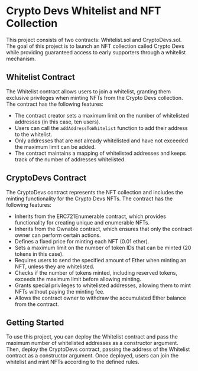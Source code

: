# Crypto Devs Whitelist and NFT Collection

This project consists of two contracts: Whitelist.sol and CryptoDevs.sol. The goal of this project is to launch an NFT collection called Crypto Devs while providing guaranteed access to early supporters through a whitelist mechanism.

## Whitelist Contract

The Whitelist contract allows users to join a whitelist, granting them exclusive privileges when minting NFTs from the Crypto Devs collection. The contract has the following features:

- The contract creator sets a maximum limit on the number of whitelisted addresses (in this case, ten users).
- Users can call the `addAddressToWhitelist` function to add their address to the whitelist.
- Only addresses that are not already whitelisted and have not exceeded the maximum limit can be added.
- The contract maintains a mapping of whitelisted addresses and keeps track of the number of addresses whitelisted.

## CryptoDevs Contract

The CryptoDevs contract represents the NFT collection and includes the minting functionality for the Crypto Devs NFTs. The contract has the following features:

- Inherits from the ERC721Enumerable contract, which provides functionality for creating unique and enumerable NFTs.
- Inherits from the Ownable contract, which ensures that only the contract owner can perform certain actions.
- Defines a fixed price for minting each NFT (0.01 ether).
- Sets a maximum limit on the number of token IDs that can be minted (20 tokens in this case).
- Requires users to send the specified amount of Ether when minting an NFT, unless they are whitelisted.
- Checks if the number of tokens minted, including reserved tokens, exceeds the maximum limit before allowing minting.
- Grants special privileges to whitelisted addresses, allowing them to mint NFTs without paying the minting fee.
- Allows the contract owner to withdraw the accumulated Ether balance from the contract.

## Getting Started

To use this project, you can deploy the Whitelist contract and pass the maximum number of whitelisted addresses as a constructor argument. Then, deploy the CryptoDevs contract, passing the address of the Whitelist contract as a constructor argument. Once deployed, users can join the whitelist and mint NFTs according to the defined rules.
